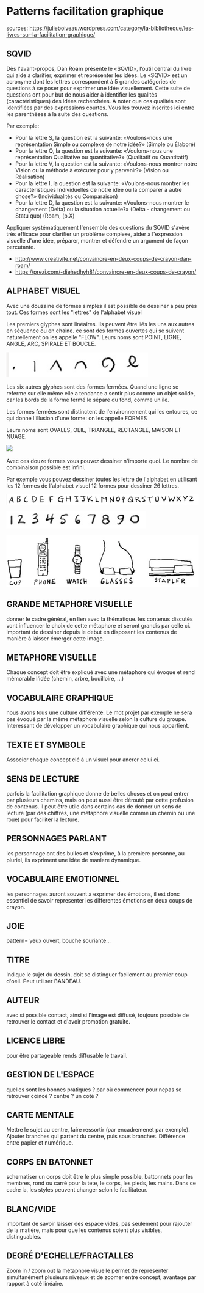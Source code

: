 # Patterns facilitation graphique

sources: https://julieboiveau.wordpress.com/category/la-bibliotheque/les-livres-sur-la-facilitation-graphique/

## SQVID

Dès l'avant-propos, Dan Roam présente le «SQVID», l’outil central du livre qui aide à clarifier, exprimer et représenter les idées. Le «SQVID» est un acronyme dont les lettres correspondent à 5 grandes catégories de questions à se poser pour exprimer une idée visuellement. Cette suite de questions ont pour but de nous aider à identifier les qualités (caractéristiques) des idées recherchées. À noter que ces qualités sont identifiées par des expressions courtes. Vous les trouvez inscrites ici entre les parenthèses à la suite des questions.

Par exemple:

- Pour la lettre S, la question est la suivante: «Voulons-nous une représentation Simple ou complexe de notre idée?» (Simple ou Élaboré)
- Pour la lettre Q, la question est la suivante: «Voulons-nous une représentation Qualitative ou quantitative?» (Qualitatif ou Quantitatif)
- Pour la lettre V, la question est la suivante: «Voulons-nous montrer notre Vision ou la méthode à exécuter pour y parvenir?» (Vision ou Réalisation)
- Pour la lettre I, la question est la suivante: «Voulons-nous montrer les caractéristiques Individuelles de notre idée ou la comparer à autre chose?» (Individualités ou Comparaison)
- Pour la lettre D, la question est la suivante: «Voulons-nous montrer le changement (Delta) ou la situation actuelle?» (Delta - changement ou Statu quo) (Roam, (p.X)

Appliquer systématiquement l'ensemble des questions du SQVID s'avère très efficace pour clarifier un problème complexe, aider à l'expression visuelle d'une idée, préparer, montrer et défendre un argument de façon percutante. 

- http://www.creativite.net/convaincre-en-deux-coups-de-crayon-dan-roam/
- https://prezi.com/-diehedhyh81/convaincre-en-deux-coups-de-crayon/

## ALPHABET VISUEL

Avec une douzaine de formes simples il est possible de dessiner a peu près tout. Ces formes sont les "lettres" de l'alphabet visuel

Les premiers glyphes sont linéaires. Ils peuvent être liés les uns aux autres en séquence ou en chaine. ce sont des formes ouvertes qui se suivent naturellement on les appelle "FLOW". Leurs noms sont POINT, LIGNE, ANGLE, ARC, SPIRALE ET BOUCLE.

![](glypes_lineaires.png)

Les six autres glyphes sont des formes fermées. Quand une ligne se referme sur elle même elle a tendance a sentir plus comme un objet solide, car les bords de la forme fermé le sépare du fond, comme un ile. 

Les formes fermées sont distinctent de l'environnement qui les entoures, ce qui donne l'illusion d'une forme: on les appelle FORMES

Leurs noms sont OVALES, OEIL, TRIANGLE, RECTANGLE, MAISON ET NUAGE. 

![](glypes_formes_fermees.png)

Avec ces douze formes vous pouvez dessiner n'importe quoi. Le nombre de combinaison possible est infini.

Par exemple vous pouvez dessiner toutes les lettre de l'alphabet en utilisant les 12 formes de l'alphabet visuel 12 formes pour dessiner 26 lettres.

![](lettres_alphabet.png)

![](chiffres.png)

![](objets_dessines.png)


## GRANDE METAPHORE VISUELLE

donner le cadre général, en lien avec la thématique. les contenus discutés vont influencer le choix de cette métaphore et seront grandis par celle ci. important de dessiner depuis le debut en disposant les contenus de manière à laisser émerger cette image.


## METAPHORE VISUELLE

Chaque concept doit être expliqué avec une métaphore qui évoque et rend mémorable l'idée (chemin, arbre, bouilloire, ...)

## VOCABULAIRE GRAPHIQUE

nous avons tous une culture différente. Le mot projet par exemple ne sera pas évoqué par la même métaphore visuelle selon la culture du groupe. Interessant de développer un vocabulaire graphique qui nous appartient.

## TEXTE ET SYMBOLE

Associer chaque concept clé à un visuel pour ancrer celui ci.

## SENS DE LECTURE

parfois la facilitation graphique donne de belles choses et on peut entrer par plusieurs chemins, mais on peut aussi être dérouté par cette profusion de contenus. il peut être utile dans certains cas de donner un sens de lecture (par des chiffres, une métaphore visuelle comme un chemin ou une roue) pour faciliter la lecture.



## PERSONNAGES PARLANT

les personnage ont des bulles et s'exprime, à la premiere personne, au pluriel, ils expriment une idée de maniere dynamique.


## VOCABULAIRE EMOTIONNEL

les personnages auront souvent à exprimer des émotions, il est donc essentiel de savoir representer les differentes émotions en deux coups de crayon.


## JOIE
pattern= yeux ouvert, bouche souriante...


## TITRE

Indique le sujet du dessin. doit se distinguer facilement au premier coup d'oeil. Peut utiliser BANDEAU.

## AUTEUR
avec si possible contact, ainsi si l'image est diffusé, toujours possible de retrouver le contact et d'avoir promotion gratuite.

## LICENCE LIBRE
pour être partageable
rends diffusable le travail.

## GESTION DE L'ESPACE

quelles sont les bonnes pratiques ? par où commencer pour nepas se retrouver coincé ? centre ? un coté ?

## CARTE MENTALE

Mettre le sujet au centre, faire ressortir (par encadremenet par exemple). Ajouter branches qui partent du centre, puis sous branches. Différence entre papier et numérique.

## CORPS EN BATONNET

schematiser un corps doit être le plus simple possible, battonnets pour les membres, rond ou carré pour la tete, le corps, les pieds, les mains. Dans ce cadre la, les styles peuvent changer selon le facilitateur.

## BLANC/VIDE

important de savoir laisser des espace vides, pas seulement pour rajouter de la matière, mais pour que les contenus soient plus visibles, distinguables.

## DEGRÉ D'ECHELLE/FRACTALLES

Zoom in / zoom out la métaphore visuelle permet de representer simultanément plusieurs niveaux et de zoomer entre concept, avantage par rapport à coté linéaire.
